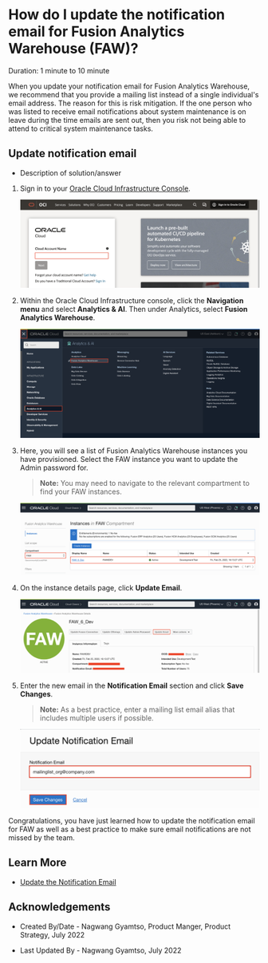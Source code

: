 # How do I update the notification email for Fusion Analytics Warehouse (FAW)?
Duration: 1 minute to 10 minute

When you update your notification email for Fusion Analytics Warehouse, we recommend that you provide a mailing list instead of a single individual's email address. The reason for this is risk mitigation. If the one person who was listed to receive email notifications about system maintenance is on leave during the time emails are sent out, then you risk not being able to attend to critical system maintenance tasks. 

## Update notification email
* Description of solution/answer

1. Sign in to your [Oracle Cloud Infrastructure Console](https://cloud.oracle.com/).

    ![OCI Console login](images/oci-login.png)

2. Within the Oracle Cloud Infrastructure console, click the **Navigation menu** and select **Analytics & AI**. Then under Analytics, select **Fusion Analytics Warehouse**.

    ![Analytics & AI](images/analytics-ai.png)

3. Here, you will see a list of Fusion Analytics Warehouse instances you have provisioned. Select the FAW instance you want to update the Admin password for.

    >**Note:** You may need to navigate to the relevant compartment to find your FAW instances.

    ![Select FAW instance](images/select-instance.png)

4. On the instance details page, click **Update Email**. 

    ![Update email](images/update-email.png)

5. Enter the new email in the **Notification Email** section and click **Save Changes**.

    >**Note:** As a best practice, enter a mailing list email alias that includes multiple users if possible.

    ![Enter new email](images/new-email.png)

Congratulations, you have just learned how to update the notification email for FAW as well as a best practice to make sure email notifications are not missed by the team. 

## Learn More

* [Update the Notification Email](https://docs.oracle.com/en/cloud/saas/analytics/22r2/fawag/update-notification-email.html)

## Acknowledgements

- Created By/Date - Nagwang Gyamtso, Product Manger, Product Strategy, July 2022

- Last Updated By - Nagwang Gyamtso, July 2022
